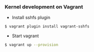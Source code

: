 ### Kernel development on Vagrant

* Install sshfs plugin

```bash
$ vagrant plugin install vagrant-sshfs
```
* Start vagrant
```bash
$ vagrant up --provision
```
